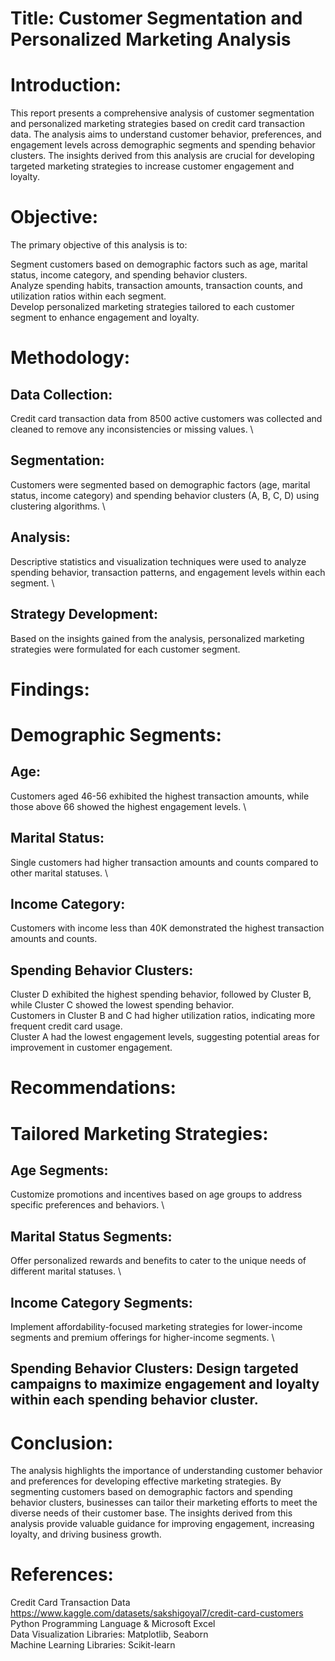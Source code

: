 # Title: Customer Segmentation and Personalized Marketing Analysis

# Introduction:
This report presents a comprehensive analysis of customer segmentation and personalized marketing strategies based on credit card transaction data. The analysis aims to understand customer behavior, preferences, and engagement levels across demographic segments and spending behavior clusters. The insights derived from this analysis are crucial for developing targeted marketing strategies to increase customer engagement and loyalty.

# Objective:
The primary objective of this analysis is to:

Segment customers based on demographic factors such as age, marital status, income category, and spending behavior clusters. \
Analyze spending habits, transaction amounts, transaction counts, and utilization ratios within each segment. \
Develop personalized marketing strategies tailored to each customer segment to enhance engagement and loyalty.

# Methodology:

## Data Collection: 
Credit card transaction data from 8500 active customers was collected and cleaned to remove any inconsistencies or missing values. \
## Segmentation: 
Customers were segmented based on demographic factors (age, marital status, income category) and spending behavior clusters (A, B, C, D) using clustering algorithms. \
## Analysis: 
Descriptive statistics and visualization techniques were used to analyze spending behavior, transaction patterns, and engagement levels within each segment. \
## Strategy Development: 
Based on the insights gained from the analysis, personalized marketing strategies were formulated for each customer segment.

# Findings: 

# Demographic Segments:

## Age: 
Customers aged 46-56 exhibited the highest transaction amounts, while those above 66 showed the highest engagement levels. \
## Marital Status: 
Single customers had higher transaction amounts and counts compared to other marital statuses. \
## Income Category: 
Customers with income less than 40K demonstrated the highest transaction amounts and counts.

## Spending Behavior Clusters:

Cluster D exhibited the highest spending behavior, followed by Cluster B, while Cluster C showed the lowest spending behavior. \
Customers in Cluster B and C had higher utilization ratios, indicating more frequent credit card usage. \
Cluster A had the lowest engagement levels, suggesting potential areas for improvement in customer engagement.

# Recommendations:

# Tailored Marketing Strategies:
## Age Segments: 
Customize promotions and incentives based on age groups to address specific preferences and behaviors.  \
## Marital Status Segments: 
Offer personalized rewards and benefits to cater to the unique needs of different marital statuses. \
## Income Category Segments: 
Implement affordability-focused marketing strategies for lower-income segments and premium offerings for higher-income segments. \
## Spending Behavior Clusters: Design targeted campaigns to maximize engagement and loyalty within each spending behavior cluster.

# Conclusion:
The analysis highlights the importance of understanding customer behavior and preferences for developing effective marketing strategies. By segmenting customers based on demographic factors and spending behavior clusters, businesses can tailor their marketing efforts to meet the diverse needs of their customer base. The insights derived from this analysis provide valuable guidance for improving engagement, increasing loyalty, and driving business growth.

# References:

Credit Card Transaction Data https://www.kaggle.com/datasets/sakshigoyal7/credit-card-customers \
Python Programming Language & Microsoft Excel \
Data Visualization Libraries: Matplotlib, Seaborn \
Machine Learning Libraries: Scikit-learn
